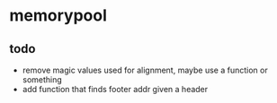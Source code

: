 # memorypool

## todo
- remove magic values used for alignment, maybe use a function or something
- add function that finds footer addr given a header
